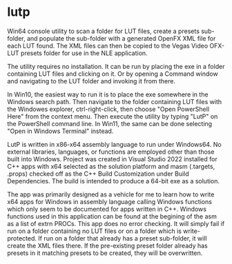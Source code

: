 # lutp
Win64 console utility to scan a folder for LUT files, create a presets sub-folder, and populate the sub-folder with a generated OpenFX XML file for each LUT found.  The XML files can then be copied to the Vegas Video OFX-LUT presets folder for use in the NLE application.  

The utility requires no installation. It can be run by placing the exe in a folder containing LUT files and clicking on it. Or by opening a Command window and navigating to the LUT folder and invoking it from there.

In Win10, the easiest way to run it is to place the exe somewhere in the Windows search path. Then navigate to the folder containing LUT files with the Windowes explorer, ctrl-right-click, then choose "Open PowerShell Here" from the context menu. Then execute the utility by typing "LutP" on the PowerShell command line. In Win11, the same can be done selecting "Open in Windows Terminal" instead.  

LutP is written in x86-x64 assembly language to run under Windows64.  No external libraries, languages, or functions are employed other than those built into Windows.  Project was created in Visual Studio 2022 installed for C++ apps with x64 selected as the solution platform and masm (.targets, .props) checked off as the C++ Build Customization under Build Dependencies. The build is intended to produce a 64-bit exe as a solution.

The app was primarily designed as a vehicle for me to learn how to write x64 apps for Windows in assembly language calling Windows functions which only seem to be documented for apps written in C++. Windows functions used in this application can be found at the begining of the asm as a list of extrn PROCs. This app does no error checking. It will simply fail if run on a folder containing no LUT files or on a folder which is write-protected. If run on a folder that already has a preset sub-folder, it will create the XML files there. If the pre-existing preset folder already has presets in it matching presets to be created, they will be overwritten.
